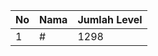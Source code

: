 | No | Nama            | Jumlah Level |
|----|-----------------|--------------|
| 1  | #    |    1298        |
